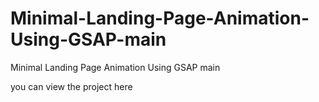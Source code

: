 # Minimal-Landing-Page-Animation-Using-GSAP-main
Minimal Landing Page Animation Using GSAP main

you can view the project here

